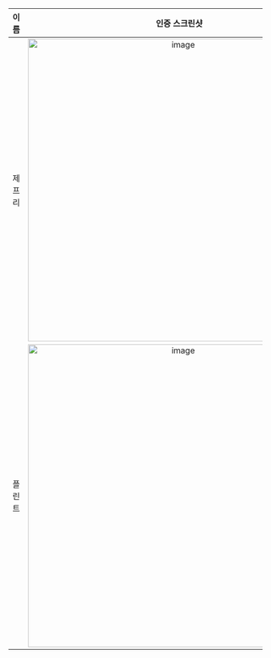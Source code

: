 | **이름** | **인증 스크린샷** |
|:--------:|:-----------------:|
| 제프리 | <img width="600" alt="image" src="https://github.com/user-attachments/assets/b23eb9a7-ef4c-4144-a8b0-ed4a6e33bb1f" /> |
| 플린트 | <img width="600" alt="image" src="https://github.com/user-attachments/assets/b30de3ff-7db5-479d-8ad7-5d08a8a84896" /> |
